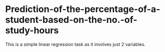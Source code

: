 # Prediction-of-the-percentage-of-a-student-based-on-the-no.-of-study-hours
This is a simple linear  regression task as it involves just 2 variables. 
